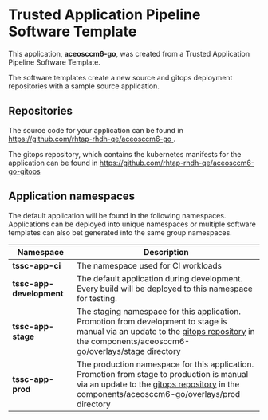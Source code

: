 # Trusted Application Pipeline Software Template

This application, **aceosccm6-go**, was created from a Trusted Application Pipeline Software Template.

The software templates create a new source and gitops deployment repositories with a sample source application. 

## Repositories

The source code for your application can be found in [https://github.com/rhtap-rhdh-qe/aceosccm6-go ](https://github.com/rhtap-rhdh-qe/aceosccm6-go ).
 
The gitops repository, which contains the kubernetes manifests for the application can be found in 
[https://github.com/rhtap-rhdh-qe/aceosccm6-go-gitops ](https://github.com/rhtap-rhdh-qe/aceosccm6-go-gitops ) 

## Application namespaces 

The default application will be found in the following namespaces. Applications can be deployed into unique namespaces or multiple software templates can also bet generated into the same group namespaces.  

|  Namespace   |  Description   |  
| -------- | -------- |
| **tssc-app-ci** | The namespace used for CI workloads |
| **tssc-app-development** | The default application during development. Every build will be deployed to this namespace for testing. |
| **tssc-app-stage** | The staging namespace for this application. Promotion from development to stage is manual via an update to the [gitops repository](https://github.com/rhtap-rhdh-qe/aceosccm6-go-gitops ) in the components/aceosccm6-go/overlays/stage directory |
| **tssc-app-prod** | The production namespace for this application. Promotion from stage to production is manual via an update to the [gitops repository](https://github.com/rhtap-rhdh-qe/aceosccm6-go-gitops ) in the components/aceosccm6-go/overlays/prod directory |